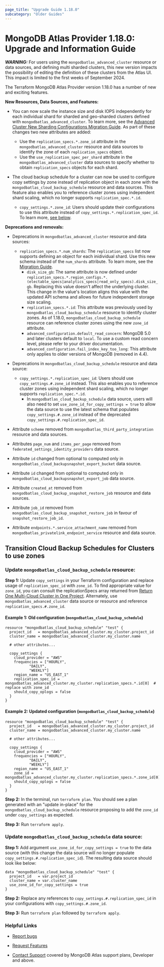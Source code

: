 ```yaml
---
page_title: "Upgrade Guide 1.18.0"
subcategory: "Older Guides"
---
```


# MongoDB Atlas Provider 1.18.0: Upgrade and Information Guide

***WARNING:*** For users using the `mongodbatlas_advanced_cluster` resource or data sources, and defining multi sharded clusters, this new version impacts the possibility of editing the definition of these clusters from the Atlas UI. This impact is limited to the first weeks of September 2024.

The Terraform MongoDB Atlas Provider version 1.18.0 has a number of new and exciting features.

**New Resources, Data Sources, and Features:**

- You can now scale the instance size and disk IOPS independently for each individual shard for sharded and geo-sharded clusters defined with `mongodbatlas_advanced_cluster`. To learn more, see the [Advanced Cluster New Sharding Configurations Migration Guide](advanced-cluster-new-sharding-schema). As part of these changes two new attributes are added:
    - Use the `replication_specs.*.zone_id` attribute in the `mongodbatlas_advanced_cluster` resource and data sources to identify the zone of each `replication_specs` object.
  - Use the `use_replication_spec_per_shard` attribute in the `mongodbatlas_advanced_cluster` data sources to specify whether to obtain `replication_specs` objects for each shard.

- The cloud backup schedule for a cluster can now be used to configure copy settings by zone instead of replication object in each zone with the `mongodbatlas_cloud_backup_schedule` resource and data sources.  This feature also enables you to reference cluster zones using independent shard scaling, which no longer supports `replication_spec.*.id`.
  - `copy_settings.*.zone_id`: Users should update their configurations to use this attribute instead of `copy_settings.*.replication_spec_id`. To learn more, [see below](#transition-cloud-backup-schedules-for-clusters-to-use-zones).

**Deprecations and removals:**

- Deprecations in `mongodbatlas_advanced_cluster` resource and data sources:
  - `replication_specs.*.num_shards`: The `replication_specs` list now supports defining an object for each inidividual shard. Use this new schema instead of the `num_shards` attribute. To learn more, see the [Migration Guide](advanced-cluster-new-sharding-schema).
    - `disk_size_gb`: The same attribute is now defined under `replication_specs.*.region_configs.*.(electable_specs|analytics_specs|read_only_specs).disk_size_gb`. Replacing this value doesn't affect the underlying cluster. This change in the value's location aligns this value with the updated API schema and allows for future independent storage size scaling.
    - `replication_specs.*.id`: This attribute was previously used by `mongodbatlas_cloud_backup_schedule` resource to identify cluster zones. As of 1.18.0, `mongodbatlas_cloud_backup_schedule` resource can reference cluster zones using the new `zone_id` attribute.
    - `advanced_configuration.default_read_concern`: MongoDB 5.0 and later clusters default to `local`. To use a custom read concern level, please refer to your driver documentation.
    - `advanced_configuration.fail_index_key_too_long`: This attribute only applies to older versions of MongoDB (removed in 4.4).

- Deprecations in `mongodbatlas_cloud_backup_schedule` resource and data source:
  - `copy_settings.*.replication_spec_id`: Users should use `copy_settings.#.zone_id` instead. This also enables you to reference cluster zones using independent shard scaling, which no longer supports `replication_spec.*.id`.
    - In `mongodbatlas_cloud_backup_schedule` data source, users will also need to set `use_zone_id_for_copy_settings = true` to allow the data source to use the latest schema that populates `copy_settings.#.zone_id` instead of the deprecated `copy_settings.#.replication_spec_id`. 


- Attribute `scheme` removed from `mongodbatlas_third_party_integration` resource and data sources.
- Attributes `page_num` and `items_per_page` removed from `federated_settings_identity_providers` data source.
- Attribute `id` changed from optional to computed only in `mongodbatlas_cloud_backupsnapshot_export_bucket` data source.
- Attribute `id` changed from optional to computed only in `mongodbatlas_cloud_backupsnapshot_export_job` data source.
- Attribute `created_at` removed from `mongodbatlas_cloud_backup_snapshot_restore_job` resource and data sources.
- Attribute `job_id` removed from `mongodbatlas_cloud_backup_snapshot_restore_job`  in favour of `snapshot_restore_job_id`.
- Attribute `endpoints.*.service_attachment_name` removed from `mongodbatlas_privatelink_endpoint_service` resource and data source.


## Transition Cloud Backup Schedules for Clusters to use zones

### Update `mongodbatlas_cloud_backup_schedule` resource:

**Step 1:** Update `copy_settings` in your Terraform configuration and replace usage of `replication_spec_id` with `zone_id`.  To find appropriate value for `zone_id`, you can consult the replicationSpecs array returned from [Return One Multi-Cloud Cluster in One Project](https://www.mongodb.com/docs/api/doc/atlas-admin-api-v2/operation/operation-getcluster). Alternately, use `mongodbatlas_advanced_cluster` data source or resource and reference `replication_specs.#.zone_id`.

#### Example 1: Old configuration (`mongodbatlas_cloud_backup_schedule`)
```
resource "mongodbatlas_cloud_backup_schedule" "test" {
  project_id   = mongodbatlas_advanced_cluster.my_cluster.project_id
  cluster_name = mongodbatlas_advanced_cluster.my_cluster.name

  # other attributes...

  copy_settings {
    cloud_provider = "AWS"
    frequencies = ["HOURLY",
		   "DAILY",
		   "WEEKLY"]
    region_name = "US_EAST_1"
    replication_spec_id = mongodbatlas_advanced_cluster.my_cluster.replication_specs.*.id[0]  # replace with zone_id
    should_copy_oplogs = false
  }
}
```

#### Example 2: Updated configuration (`mongodbatlas_cloud_backup_schedule`)
```
resource "mongodbatlas_cloud_backup_schedule" "test" {
  project_id   = mongodbatlas_advanced_cluster.my_cluster.project_id
  cluster_name = mongodbatlas_advanced_cluster.my_cluster.name

  # other attributes...

  copy_settings {
    cloud_provider = "AWS"
    frequencies = ["HOURLY",
		   "DAILY",
		   "WEEKLY"]
    region_name = "US_EAST_1"
    zone_id = mongodbatlas_advanced_cluster.my_cluster.replication_specs.*.zone_id[0]
    should_copy_oplogs = false
  }
}
```


**Step 2:** In the terminal, run `terraform plan`. You should see a plan generated with an "update in-place" for the `mongodbatlas_cloud_backup_schedule` resource proposing to add the `zone_id` under `copy_settings` as expected.

**Step 3:** Run `terraform apply`.

### Update `mongodbatlas_cloud_backup_schedule` data source:

**Step 1:** Add argument `use_zone_id_for_copy_settings = true` to the data source (with this change the data source will no longer populate `copy_settings.#.replication_spec_id`). The resulting data source should look like below:

```
data "mongodbatlas_cloud_backup_schedule" "test" {
  project_id   = var.project_id
  cluster_name = var.cluster_name
  use_zone_id_for_copy_settings = true
}
```

**Step 2:** Replace any references to `copy_settings.#.replication_spec_id` in your configurations with `copy_settings.#.zone_id`.

**Step 3:** Run `terraform plan` followed by `terraform apply`.


### Helpful Links

* [Report bugs](https://github.com/mongodb/terraform-provider-mongodbatlas/issues)

* [Request Features](https://feedback.mongodb.com/forums/924145-atlas?category_id=370723)

* [Contact Support](https://docs.atlas.mongodb.com/support/) covered by MongoDB Atlas support plans, Developer and above.
